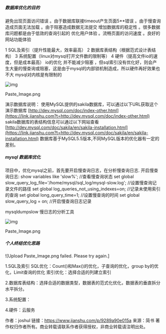 ##### 数据库优化的目的

避免出现页面访问错误
 。由于数据库联接timeout产生页面5**错误
 。由于慢查询造成页面无法加载
 。由于阻塞造成数据无法提交
 增加数据库的稳定性
 。很多数据库问题都是由于低效的查询引起的
 优化用户体验
 。流畅页面的访问速度
 。良好的网站功能体验

1 SQL及索引（提升性能最大，效率最高）
 2 数据库表结构（根据范式设计表结构）
 3 系统配置（linux对mysql打开文件数的限制等）
 4 硬件（提高文件io的速度，但是成本最高）
 io的优化 并不能减少阻塞  ，但sql索引没有优化好，则会产生大量的慢查询或阻塞，这是由于mysql的内部锁机制造成，所以硬件再好效果也不大
 mysql对内核是有限制的

![img](https:////upload-images.jianshu.io/upload_images/4183553-7e060ba8e9ca2bb0.png?imageMogr2/auto-orient/strip|imageView2/2/w/1200/format/webp)

Paste_Image.png

演示数据库说明：
 使用MySQL提供的sakila数据库，可以通过以下URL获取这个演示数据库
 [http://dev.mysql.com/doc/index-other.html](https://link.jianshu.com?t=http://dev.mysql.com/doc/index-other.html)
 sakila数据库的表结构信息可以通过以下网站查看
 [http://dev.mysql.com/doc/sakila/en/sakila-installation.html](https://link.jianshu.com?t=http://dev.mysql.com/doc/sakila/en/sakila-installation.html)
 数据库基于MySQL5.5版本,不同MySQL版本的优化器有一定的差别。

##### mysql 数据库优化

项目中，优化mysql之前，首先要开启慢查询日志，在分析慢查询日志.
 开启慢查询日志:
 show variables like 'slow%'; //查看慢查询状态
 set global slow_query_log_file='/home/mysql/sql_log/mysql-slow.log'; //设置慢查询记录文件的路径
 set global log_queries_not_using_indexes=on; //记录未使用索引的查询
 set global long_query_time=1; //设置慢查询的时间
 set global slow_query_log = on; //开启慢查询日志记录

mysqldumpslow 慢日志的分析工具

![img](https:////upload-images.jianshu.io/upload_images/4183553-0a3caa8789d2dc5e.png?imageMogr2/auto-orient/strip|imageView2/2/w/1200/format/webp)

Paste_Image.png

##### 个人终结优化思路

![Upload Paste_Image.png failed. Please try again.]

1.SQL及索引
 SQL优化：Count()和Max()的优化，子查询的优化，group by的优化，Limit查询的优化
 索引优化：选择合适的列建立索引

2.数据库表结构：选择合适的数据类型，数据表的范式化优化，数据表的垂直拆分 水平拆分。

3.系统配置：

4.硬件：云服务



作者：joshul
链接：https://www.jianshu.com/p/9289a90e015a
来源：简书
著作权归作者所有。商业转载请联系作者获得授权，非商业转载请注明出处。